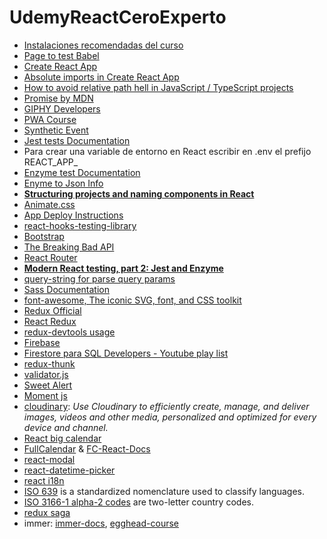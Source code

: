 # UdemyReactCeroExperto

* [Instalaciones recomendadas del curso](https://gist.github.com/Klerith/4a4abfd88a88b2d1f16efd95fea41362)
* [Page to test Babel](https://babeljs.io/)
* [Create React App](https://create-react-app.dev/)
* [Absolute imports in Create React App](https://dev.to/mr_frontend/absolute-imports-in-create-react-app-3ge8)
* [How to avoid relative path hell in JavaScript / TypeScript projects](https://goenning.net/2017/07/21/how-to-avoid-relative-path-hell-javascript-typescript-projects/)
* [Promise by MDN](https://developer.mozilla.org/en-US/docs/Web/JavaScript/Reference/Global_Objects/Promise)
* [GIPHY Developers](https://developers.giphy.com/)
* [PWA Course](https://codelabs.developers.google.com/dev-pwa-training/)
* [Synthetic Event](https://es.reactjs.org/docs/events.html)
* [Jest tests Documentation](https://jestjs.io/)
* Para crear una variable de entorno en React escribir en .env el prefijo REACT_APP_
* [Enzyme test Documentation](https://enzymejs.github.io/enzyme/)
* [Enyme to Json Info](https://www.npmjs.com/package/enzyme-to-json)
* **[Structuring projects and naming components in React](https://hackernoon.com/structuring-projects-and-naming-components-in-react-1261b6e18d76)**
* [Animate.css](https://animate.style/)
* [App Deploy Instructions](githubpages.md)
* [react-hooks-testing-library](https://react-hooks-testing-library.com/)
* [Bootstrap](https://getbootstrap.com/)
* [The Breaking Bad API](https://breakingbadapi.com/)
* [React Router](https://reactrouter.com/web/api/NavLink)
* **[Modern React testing, part 2: Jest and Enzyme](https://blog.sapegin.me/all/react-testing-2-jest-and-enzyme/)**
* [query-string for parse query params](https://www.npmjs.com/package/query-string)
* [Sass Documentation](https://sass-lang.com/documentation)
* [font-awesome, The iconic SVG, font, and CSS toolkit](https://cdnjs.com/libraries/font-awesome)
* [Redux Official](https://es.redux.js.org/)
* [React Redux](https://react-redux.js.org/)
* [redux-devtools usage](https://github.com/zalmoxisus/redux-devtools-extension#usage)
* [Firebase](https://firebase.google.com/)
* [Firestore para SQL Developers - Youtube play list](https://www.youtube.com/playlist?list=PLCKuOXG0bPi29EkcAuVCln9ISbExcQk66)
* [redux-thunk](https://www.npmjs.com/package/redux-thunk)
* [validator.js](https://www.npmjs.com/package/validator)
* [Sweet Alert](https://sweetalert2.github.io/)
* [Moment js](https://momentjs.com/)
* [cloudinary](https://cloudinary.com/): *Use Cloudinary to efficiently create, manage, and deliver images, videos and other media, personalized and optimized for every device and channel.*
* [React big calendar](https://www.npmjs.com/package/react-big-calendar)
* [FullCalendar](https://github.com/fullcalendar/fullcalendar) & [FC-React-Docs](https://fullcalendar.io/docs/react)
* [react-modal](https://www.npmjs.com/package/react-modal)
* [react-datetime-picker](https://www.npmjs.com/package/react-datetime-picker)
* [react i18n](https://react.i18next.com/guides/quick-start)
* [ISO 639](https://en.wikipedia.org/wiki/List_of_ISO_639-1_codes) is a standardized nomenclature used to classify languages.
* [ISO 3166-1 alpha-2 codes](https://en.wikipedia.org/wiki/ISO_3166-1_alpha-2) are two-letter country codes.
* [redux saga](https://redux-saga.js.org/)
* immer: [immer-docs](https://immerjs.github.io/immer/docs/introduction), [egghead-course](https://egghead.io/lessons/react-render-immutable-data-using-react)
